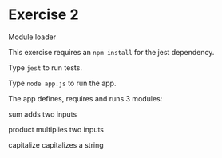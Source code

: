 # Exercise 2

Module loader

This exercise requires an `npm install` for the jest dependency.

Type `jest` to run tests.

Type `node app.js` to run the app.

The app defines, requires and runs 3 modules: 

sum adds two inputs

product multiplies two inputs

capitalize capitalizes a string